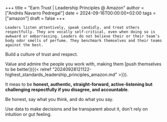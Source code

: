 +++
title = "Earn Trust | Leadership Principles @ Amazon"
author = ["Andrés Navarro Pedregal"]
date = 2024-09-16T00:00:00+02:00
tags = ["amazon"]
draft = false
+++

```text
Leaders listen attentively, speak candidly, and treat others respectfully. They are vocally self-critical, even when doing so is awkward or embarrassing. Leaders do not believe their or their team’s body odor smells of perfume. They benchmark themselves and their teams against the best.
```

Build a culture of trust and respect.

Value and admire the people you work with, making them [push themselves to be better]({{< relref "20240928121122-highest_standards_leadership_principles_amazon.md" >}}).

It meas to be **honest, authentic, straight-forward, active-listening but challenging respectfully if you disagree, and accountable**.

Be honest, say what you think, and do what you say.

Use data to make decisions and be transparent about it, don't rely on intuition or gut feeling.
